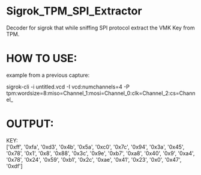 # Sigrok_TPM_SPI_Extractor

Decoder for sigrok that while sniffing SPI protocol extract the VMK Key from TPM.<br>

# HOW TO USE:

example from a previous capture: <br>

sigrok-cli -i untitled.vcd  -I vcd:numchannels=4 -P tpm:wordsize=8:miso=Channel_1:mosi=Channel_0:clk=Channel_2:cs=Channel_

# OUTPUT:

 KEY:  
['0xff', '0xfa', '0xd3', '0x4b', '0x5a', '0xc0', '0x7c', '0x94', '0x3a', '0x45', '0x78', '0x1', '0x8', '0x88', '0x3c', '0x9e', '0xb7', '0xa8', '0x40', '0x9', '0xa4', '0x78', '0x24', '0x59', '0xb1', '0x2c', '0xae', '0x41', '0x23', '0x0', '0x47', '0xdf']
